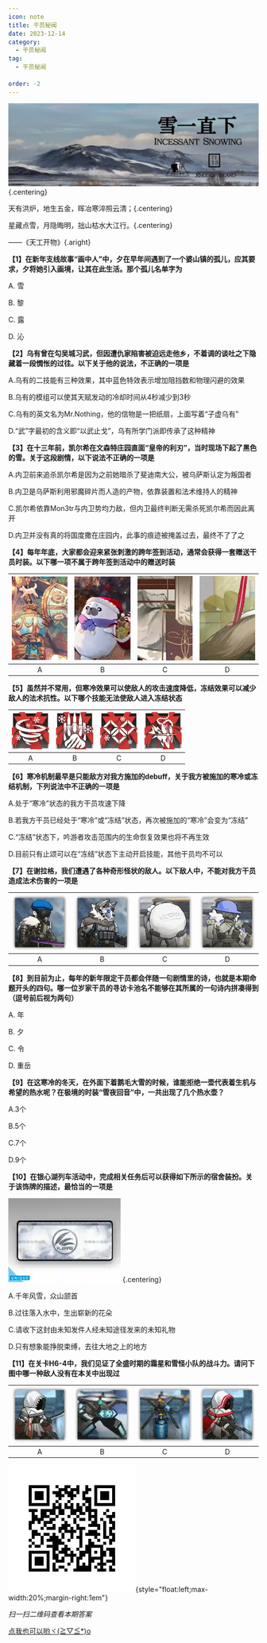 ```yaml
---
icon: note
title: 干员秘闻
date: 2023-12-14
category:
  - 干员秘闻
tag:
  - 干员秘闻

order: -2
---
```


![](./res/ope_sec/topic.webp) {.centering}

天有洪炉，地生五金，晖冶寒淬照云清；{.centering}

星藏点雪，月隐晦明，拙山枯水大江行。{.centering}

——《天工开物》{.aright}

<!-- more -->

**【1】在新年支线故事“画中人”中，夕在早年间遇到了一个婆山镇的孤儿，应其要求，夕将她引入画境，让其在此生活。那个孤儿名单字为**

A. 雪

B. 黎

C. 露

D. 沁

**【2】乌有曾在勾吴城习武，但因遭仇家陷害被迫远走他乡，不着调的谈吐之下隐藏着一段惆怅的过往。以下关于他的说法，不正确的一项是**

A.乌有的二技能有三种效果，其中蓝色特效表示增加阻挡数和物理闪避的效果

B.乌有的模组可以使其天赋发动的冷却时间从4秒减少到3秒

C.乌有的英文名为Mr.Nothing，他的信物是一把纸扇，上面写着“子虚乌有”

D.“武”字最初的含义即“以武止戈”，乌有所学门派即传承了这种精神

**【3】在十三年前，凯尔希在文森特庄园直面“皇帝的利刃”，当时现场下起了黑色的雪。关于这段剧情，以下说法不正确的一项是**

A.内卫前来追杀凯尔希是因为之前她暗杀了斐迪南大公，被乌萨斯认定为叛国者

B.内卫是乌萨斯利用邪魔碎片而人造的产物，依靠装置和法术维持人的精神

C.凯尔希依靠Mon3tr与内卫势均力敌，但内卫最终判断无需杀死凯尔希而因此离开

D.内卫并没有真的将国度撒在庄园内，此事的痕迹被掩盖过去，最终不了了之

**【4】每年年底，大家都会迎来紧张刺激的跨年签到活动，通常会获得一套赠送干员时装。以下哪一项不属于跨年签到活动中的赠送时装**

| ![](./res/ope_sec/q4_1.webp) | ![](./res/ope_sec/q4_2.webp) | ![](./res/ope_sec/q4_3.webp) | ![](./res/ope_sec/q4_4.webp) |
| :---: | :---: | :---: | :---: |
| A | B | C | D |

**【5】虽然并不常用，但寒冷效果可以使敌人的攻击速度降低，冻结效果可以减少敌人的法术抗性。以下哪个技能无法使敌人进入冻结状态**

| ![](./res/ope_sec/q5_1.webp) | ![](./res/ope_sec/q5_2.webp) | ![](./res/ope_sec/q5_3.webp) | ![](./res/ope_sec/q5_4.webp) |
| :---: | :---: | :---: | :---: |
| A | B | C | D |

**【6】寒冷机制最早是只能敌方对我方施加的debuff，关于我方被施加的寒冷或冻结机制，下列说法中不正确的一项是**

A.处于“寒冷”状态的我方干员攻速下降

B.若我方干员已经处于“寒冷”或“冻结”状态，再次被施加的“寒冷”会变为“冻结”

C.“冻结”状态下，吟游者攻击范围内的生命恢复效果也将不再生效

D.目前只有止颂可以在“冻结”状态下主动开启技能，其他干员均不可以

**【7】在谢拉格，我们遭遇了各种奇形怪状的敌人。以下敌人中，不能对我方干员造成法术伤害的一项是**

| ![](./res/ope_sec/q7_1.webp) | ![](./res/ope_sec/q7_2.webp) | ![](./res/ope_sec/q7_3.webp) | ![](./res/ope_sec/q7_4.webp) |
| :---: | :---: | :---: | :---: |
| A | B | C | D |

**【8】到目前为止，每年的新年限定干员都会伴随一句剧情里的诗，也就是本期命题开头的四句。哪一位岁家干员的寻访卡池名不能够在其所属的一句诗内拼凑得到（逗号前后视为两句）**

A. 年

B. 夕

C. 令

D. 重岳

**【9】在这寒冷的冬天，在外面下着鹅毛大雪的时候，谁能拒绝一壶代表着生机与希望的热水呢？在极境的时装“雪夜回音”中，一共出现了几个热水壶？**

A.3个

B.5个

C.7个

D.9个

**【10】在银心湖列车活动中，完成相关任务后可以获得如下所示的宿舍装扮。关于该饰牌的描述，最恰当的一项是**

![](./res/ope_sec/q10_1.webp) {.centering}

A.千年风雪，众山颔首

B.过往落入水中，生出崭新的花朵

C.请收下这封由未知发件人经未知途径发来的未知礼物

D.只有想象能挣脱束缚，去往大地之上的地方

**【11】在关卡H6-4中，我们见证了全盛时期的霜星和雪怪小队的战斗力。请问下图中哪一种敌人没有在本关中出现过**

| ![](./res/ope_sec/q11_1.webp) | ![](./res/ope_sec/q11_2.webp) | ![](./res/ope_sec/q11_3.webp) | ![](./res/ope_sec/q11_4.webp) |
| :---: | :---: | :---: | :---: |
| A | B | C | D |


![](./res/ope_sec/answer.webp){style="float:left;max-width:20%;margin-right:1em"}

*扫一扫二维码查看本期答案*

[点我也可以哟ヾ(≧▽≦*)o](example.URL)<eod />

<FakeAds />